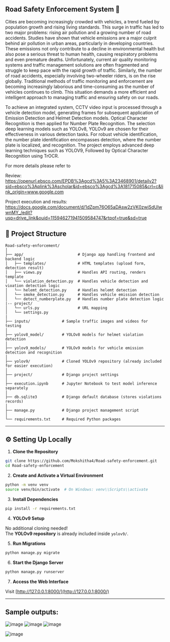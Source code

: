 ## Road Safety Enforcement System 🚦

Cities are becoming increasingly crowded with vehicles, a trend fueled by population growth
and rising living standards. This surge in traffic has led to two major problems: rising air
pollution and a growing number of road accidents. Studies have shown that vehicle emissions
are a major culprit behind air pollution in urban areas, particularly in developing countries.
These emissions not only contribute to a decline in environmental health but also pose a
serious threat to human health, causing respiratory problems and even premature deaths.
Unfortunately, current air quality monitoring systems and traffic management solutions are
often fragmented and struggle to keep pace with the rapid growth of traffic. Similarly, the
number of road accidents, especially involving two-wheeler riders, is on the rise globally.
Traditional methods of traffic monitoring and enforcement are becoming increasingly
laborious and time-consuming as the number of vehicles continues to climb. This situation
demands a more efficient and intelligent approach to managing traffic and ensuring safety on
our roads.

To achieve an integrated system, CCTV video input is processed through a vehicle detection
model, generating frames for subsequent application of Emission Detection and Helmet
Detection models. Optical Character Recognition is then applied for Number Plate
Recognition. The selection deep learning models such as YOLOv8, YOLOv9 are chosen for
their effectiveness in various detection tasks.
For robust vehicle identification, the number plate identification encompasses detection,
where the number plate is localized, and recognition. The project employs advanced deep
learning techniques such as YOLOV9, Followed by Optical Character Recognition using
TrOCR.

For more details please refer to

Review: https://openurl.ebsco.com/EPDB%3Agcd%3A5%3A23468901/detailv2?sid=ebsco%3Aplink%3Ascholar&id=ebsco%3Agcd%3A181715085&crl=c&link_origin=www.google.com

Project execution and results: https://docs.google.com/document/d/1dZpm76O65aDAsw2zVK0zwjSdUlwwnMY_/edit?usp=drive_link&ouid=115946271941509584747&rtpof=true&sd=true 



## 📁 Project Structure

```
Road-safety-enforcement/
│
├── app/                        # Django app handling frontend and backend logic
│   ├── templates/              # HTML templates (upload form, detection result)
│   ├── views.py                # Handles API routing, renders template
│   └── violation_detection.py  # Handles vehicle detection and vioation detection logic 
│   └── helemt_detection.py     # Handles helemt detection 
│   └── smoke_detection.py      # Handles vehicle emission detection 
│   └── detect_numberplate.py   # Handles number plate detection logic   
|-- project/
│   └── urls.py                 # URL mapping
│   └── settings.py                
| 
├── inputs/              # Sample traffic images and videos for testing
│
├── yolov8_model/        # YOLOv8 models for helmet violation detection
│
├── yolov9_models/       # YOLOv9 models for vehicle emission detection and recognition
│
├── yolov9/              # Cloned YOLOv9 repository (already included for easier execution)
│
├── project/             # Django project settings
│
├── execution.ipynb      # Jupyter Notebook to test model inference separately
│
├── db.sqlite3           # Django default database (stores violations records)
│
├── manage.py            # Django project management script
│
└── requirements.txt     # Required Python packages
```

---

## ⚙️ Setting Up Locally

1. **Clone the Repository**

```bash
git clone https://github.com/Mokshitha4/Road-safety-enforcement.git
cd Road-safety-enforcement
```

2. **Create and Activate a Virtual Environment**

```bash
python -m venv venv
source venv/bin/activate  # On Windows: venv\\Scripts\\activate
```

3. **Install Dependencies**

```bash
pip install -r requirements.txt
```

4. **YOLOv9 Setup**

No additional cloning needed!  
The **YOLOv9 repository** is already included inside `yolov9/`.  

5. **Run Migrations**

```bash
python manage.py migrate
```

6. **Start the Django Server**

```bash
python manage.py runserver
```

7. **Access the Web Interface**

Visit [http://127.0.0.1:8000/](http://127.0.0.1:8000/)

---

## Sample outputs:
![image](https://github.com/user-attachments/assets/665f0626-b256-4a01-814f-f0e70467f2ca)
![image](https://github.com/user-attachments/assets/febf275f-51bc-49db-932d-c3ee84403c9c)
![image](https://github.com/user-attachments/assets/1d253dcf-a319-47f8-8c7d-21013e7623f1)

![image](https://github.com/user-attachments/assets/a0e64030-74b1-49b5-bd86-3417dd49968d)



